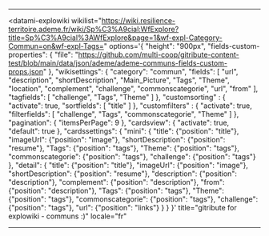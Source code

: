<div>

  <hr>

  <!-- DATAMI - contribute with GIT ...but without minding it-->
  <!-- An open source widget coded with 🤍  by the tech cooperative multi : https://multi.coop -->

  <!-- DATAMI WIDGET'S HTML BLOCK-->
  <datami-explowiki
    wikilist="https://wiki.resilience-territoire.ademe.fr/wiki/Sp%C3%A9cial:WfExplore?title=Sp%C3%A9cial%3AWfExplore&page=1&wf-expl-Category-Commun=on&wf-expl-Tags="
    options='{
      "height": "900px",
      "fields-custom-properties": {
        "file": "https://github.com/multi-coop/gitribute-content-test/blob/main/data/json/ademe/ademe-communs-fields-custom-props.json"
      },
      "wikisettings": {
        "category": "commun",
        "fields": [
          "url",
          "description",
          "shortDescription",
          "Main_Picture",
          "Tags",
          "Theme",
          "location",
          "complement",
          "challenge",
          "commonscategorie",
          "url",
          "from"
        ],
        "tagfields": [
          "challenge",
          "Tags",
          "Theme"
        ]
      },
      "customsorting" : {
        "activate": true,
        "sortfields": [
          "title"
        ]
      },
      "customfilters" : {
        "activate": true,
        "filterfields": [
          "challenge",
          "Tags",
          "commonscategorie",
          "Theme"
        ]
      },
      "pagination": {
        "itemsPerPage": 9
      },
      "cardsview": { "activate": true, "default": true },
      "cardssettings": {
        "mini": {
          "title": {"position": "title"},
          "imageUrl": {"position": "image"},
          "shortDescription": {"position": "resume"},
          "Tags": {"position": "tags"},
          "Theme": {"position": "tags"},
          "commonscategorie": {"position": "tags"},
          "challenge": {"position": "tags"}
        },
        "detail": {
          "title": {"position": "title"},
          "imageUrl": {"position": "image"},
          "shortDescription": {"position": "resume"},
          "description": {"position": "description"},
          "complement": {"position": "description"},
          "from": {"position": "description"},
          "Tags": {"position": "tags"},
          "Theme": {"position": "tags"},
          "commonscategorie": {"position": "tags"},
          "challenge": {"position": "tags"},
          "url": {"position": "links"}
        }
      }
    }'
    title="gitribute for explowiki - communs :)"
    locale="fr"
  ></datami-explowiki>

  <!-- DATAMI WIDGET'S APP.JS SCRIPT -->
  <script src="https://datami-widget.multi.coop/js/app.js" type="text/javascript"></script>

  <hr>

</div>
